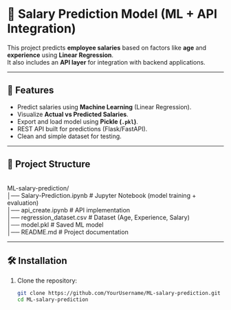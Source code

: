 # 💼 Salary Prediction Model (ML + API Integration)

This project predicts **employee salaries** based on factors like **age** and **experience** using **Linear Regression**.  
It also includes an **API layer** for integration with backend applications.

---

## 📌 Features
- Predict salaries using **Machine Learning** (Linear Regression).
- Visualize **Actual vs Predicted Salaries**.
- Export and load model using **Pickle (`.pkl`)**.
- REST API built for predictions (Flask/FastAPI).
- Clean and simple dataset for testing.

---

## 📂 Project Structure
<br/>
ML-salary-prediction/
<br/>
│── Salary-Prediction.ipynb # Jupyter Notebook (model training + evaluation)<br/>
│── api_create.ipynb # API implementation<br/>
│── regression_dataset.csv # Dataset (Age, Experience, Salary)<br/>
│── model.pkl # Saved ML model<br/>
│── README.md # Project documentation<br/>

---

## 🛠️ Installation
1. Clone the repository:
   ```bash
   git clone https://github.com/YourUsername/ML-salary-prediction.git
   cd ML-salary-prediction
